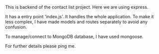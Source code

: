This is backend of the contact list project. Here we are using express.

It has a entry point 'index.js'. It handles the whole application.
To make it less complex, I have made models and routes separately to avoid any confusion.

To manage/connect to MongoDB database, I have used mongoose.

For further details please ping me.
